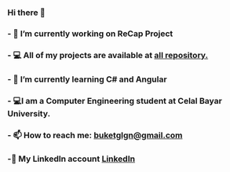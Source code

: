 ### Hi there 👋

###  - 🔭 I’m currently working on ReCap Project
###  - 💻 All of my projects are available at [all repository.](https://github.com/buketglgn?tab=repositories)
###  - 🌱 I’m currently learning C# and Angular
###  - 💻I am a Computer Engineering student at Celal Bayar University.
###  - 📫 How to reach me: buketglgn@gmail.com
###  -🔗 My LinkedIn account [LinkedIn](https://www.linkedin.com/in/buket-g%C3%BClg%C3%BCn-3086aa1ba/)


